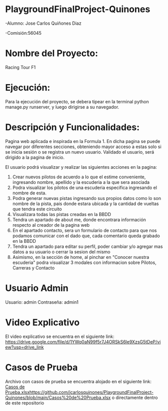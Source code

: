 # PlaygroundFinalProject-Quinones
-Alumno: Jose Carlos Quiñones Diaz

-Comisión:56045

# Nombre del Proyecto:
  Racing Tour F1

# Ejecución:
Para la ejecución del proyecto, se debera tipear en la terminal python manage.py runserver, y luego dirigirse a su navegador.

# Descripción y Funcionalidades:
Pagina web aplicada e inspirada en la Formula 1. En dicha pagina se puede navegar por diferentes secciones, obteniendo mayor acceso a estas solo si se inicia sesión o se registra un nuevo usuario.
Validado el usuario, será dirigido a la pagina de inicio.

El usuario podrá visualizar y realizar las siguientes acciones en la pagina:
  1. Crear nuevos pilotos de acuerdo a lo que el estime conveniente, ingresando nombre, apellido y la escuderia a la que sera asociada
  2. Podra visualizar los pilotos de una escuderia especifica ingresando el nombre de esta.
  3. Podra generar nuevas pistas ingresando sus propios datos como lo son nombre de la pista, pais donde estara ubicada y la cantidad de vueltas que tendra este circuito
  4. Visualizara todas las pistas creadas en la BBDD
  5. Tendra un apartado de about me, donde encontrara información respecto al creador de la pagina web
  6. En el apartado contacto, sera un formulario de contacto para que nos podamos comunicar con el dado que, cada comentario queda grabado en la BBDD
  7. Tendra un apartado para editar su perfil, poder cambiar y/o agregar mas datos a su usuario o cerrar la sesion del mismo
  8. Asimismo, en la sección de home, al pinchar en "Conocer nuestra escuderia" podra visualizar 3 modales con informacion sobre Pilotos, Carreras y Contacto

# Usuario Admin

Usuario: admin
Contraseña: admin1

 # Video Explicativo
 El video explicativo se encuentra en el siguiente link: https://drive.google.com/file/d/1YWq0aN99f5r7J4ORSkS6le9XzsG5tDeP/view?usp=drive_link 

# Casos de Prueba
Archivo con casos de prueba se encuentra alojado en el siguiente link: [Casos de Prueba.xlsx](https://github.com/jcarlosquinones/PlaygroundFinalProject-Quinones/blob/main/Casos%20de%20Prueba.xlsx)https://github.com/jcarlosquinones/PlaygroundFinalProject-Quinones/blob/main/Casos%20de%20Prueba.xlsx o directamente dentro de este repositorio


  


